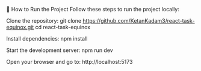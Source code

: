 🚀 How to Run the Project
Follow these steps to run the project locally:

Clone the repository:
git clone https://github.com/KetanKadam3/react-task-equinox.git
cd react-task-equinox

Install dependencies:
npm install

Start the development server:
npm run dev

Open your browser and go to:
http://localhost:5173

